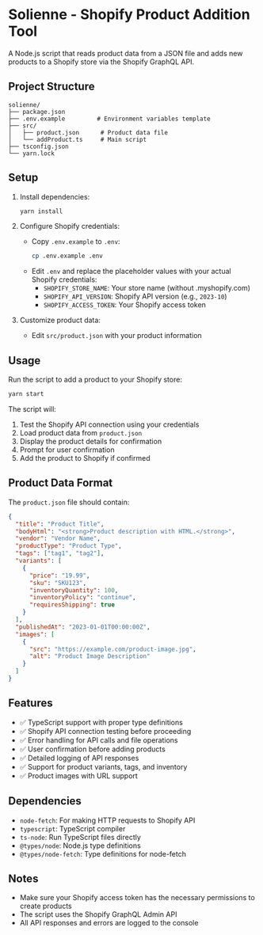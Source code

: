 # Solienne - Shopify Product Addition Tool

A Node.js script that reads product data from a JSON file and adds new products to a Shopify store via the Shopify GraphQL API.

## Project Structure

```
solienne/
├── package.json
├── .env.example         # Environment variables template
├── src/
│   ├── product.json      # Product data file
│   └── addProduct.ts     # Main script
├── tsconfig.json
└── yarn.lock
```

## Setup

1. Install dependencies:

   ```bash
   yarn install
   ```

2. Configure Shopify credentials:

   - Copy `.env.example` to `.env`:
     ```bash
     cp .env.example .env
     ```
   - Edit `.env` and replace the placeholder values with your actual Shopify credentials:
     - `SHOPIFY_STORE_NAME`: Your store name (without .myshopify.com)
     - `SHOPIFY_API_VERSION`: Shopify API version (e.g., `2023-10`)
     - `SHOPIFY_ACCESS_TOKEN`: Your Shopify access token

3. Customize product data:
   - Edit `src/product.json` with your product information

## Usage

Run the script to add a product to your Shopify store:

```bash
yarn start
```

The script will:

1. Test the Shopify API connection using your credentials
2. Load product data from `product.json`
3. Display the product details for confirmation
4. Prompt for user confirmation
5. Add the product to Shopify if confirmed

## Product Data Format

The `product.json` file should contain:

```json
{
  "title": "Product Title",
  "bodyHtml": "<strong>Product description with HTML.</strong>",
  "vendor": "Vendor Name",
  "productType": "Product Type",
  "tags": ["tag1", "tag2"],
  "variants": [
    {
      "price": "19.99",
      "sku": "SKU123",
      "inventoryQuantity": 100,
      "inventoryPolicy": "continue",
      "requiresShipping": true
    }
  ],
  "publishedAt": "2023-01-01T00:00:00Z",
  "images": [
    {
      "src": "https://example.com/product-image.jpg",
      "alt": "Product Image Description"
    }
  ]
}
```

## Features

- ✅ TypeScript support with proper type definitions
- ✅ Shopify API connection testing before proceeding
- ✅ Error handling for API calls and file operations
- ✅ User confirmation before adding products
- ✅ Detailed logging of API responses
- ✅ Support for product variants, tags, and inventory
- ✅ Product images with URL support

## Dependencies

- `node-fetch`: For making HTTP requests to Shopify API
- `typescript`: TypeScript compiler
- `ts-node`: Run TypeScript files directly
- `@types/node`: Node.js type definitions
- `@types/node-fetch`: Type definitions for node-fetch

## Notes

- Make sure your Shopify access token has the necessary permissions to create products
- The script uses the Shopify GraphQL Admin API
- All API responses and errors are logged to the console
